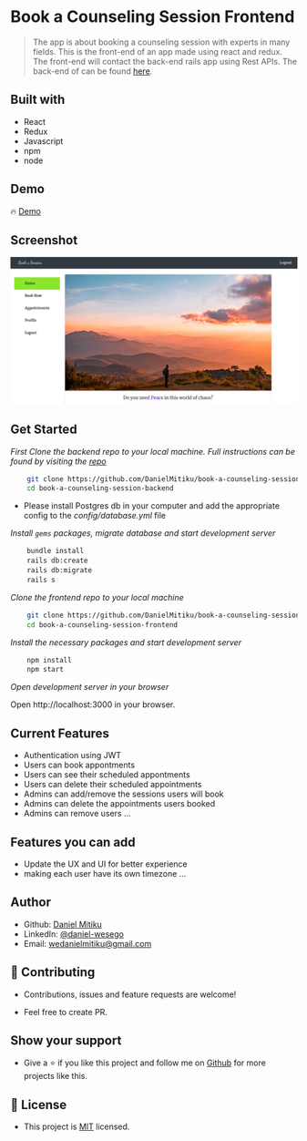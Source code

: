# Book a Counseling Session Frontend
> The app is about booking a counseling session with experts in many fields. This is the front-end of an app made using react and redux. The front-end will contact the back-end rails app using Rest APIs. The back-end of can be found [here](https://github.com/DanielMitiku/book-a-counseling-session-backend.git). 


## Built with
- React
- Redux
- Javascript
- npm
- node

## Demo

🔥 [Demo](https://book-a-session-rails-react.herokuapp.com/)

## Screenshot

<img src="./screenshot.png">

## Get Started 

*First Clone the backend repo to your local machine. Full instructions can be found by visiting the [repo](https://github.com/DanielMitiku/book-a-counseling-session-backend.git)*
```bash
    git clone https://github.com/DanielMitiku/book-a-counseling-session-backend.git
    cd book-a-counseling-session-backend
```
- Please install Postgres db in your computer and add the appropriate config to the *config/database.yml* file

*Install `gems` packages, migrate database and start development server*

```bash
    bundle install
    rails db:create
    rails db:migrate
    rails s
```

*Clone the frontend repo to your local machine*
```bash
    git clone https://github.com/DanielMitiku/book-a-counseling-session-frontend.git
    cd book-a-counseling-session-frontend
```

*Install the necessary packages and start development server*

```bash
    npm install
    npm start
```

*Open development server in your browser*

Open http://localhost:3000 in your browser.

## Current Features

- Authentication using JWT
- Users can book appontments
- Users can see their scheduled appontments
- Users can delete their scheduled appointments
- Admins can add/remove the sessions users will book
- Admins can delete the appointments users booked
- Admins can remove users ...

## Features you can add

- Update the UX and UI for better experience
- making each user have its own timezone ...

## Author

- Github: [Daniel Mitiku](https://github.com/DanielMitiku)
- LinkedIn: [@daniel-wesego](https://www.linkedin.com/in/daniel-wesego/)
- Email: wedanielmitiku@gmail.com

## 🤝 Contributing

- Contributions, issues and feature requests are welcome!

- Feel free to create PR.

## Show your support

- Give a ⭐️ if you like this project and follow me on [Github](https://github.com/DanielMitiku) for more projects like this.

## 📝 License

- This project is [MIT](lic.url) licensed.
